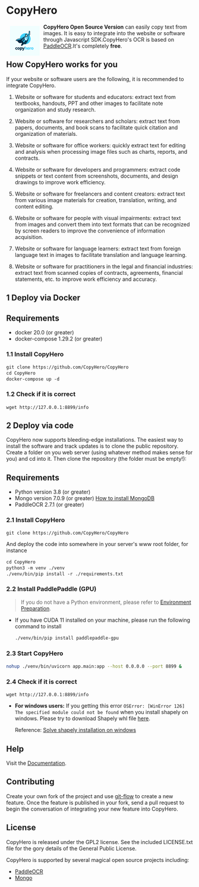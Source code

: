 CopyHero
========
<a href="https://copyhero.net"><img height="80px" width="80px" src="images/favicon.webp"
align="left" hspace="10" vspace="6"></a>

**CopyHero Open Source Version** can easily copy text from images. It is easy to integrate into the website or software through Javascript SDK.CopyHero's OCR is based on [PaddleOCR](https://github.com/PaddlePaddle/PaddleOCR).It's completely **free**.

How CopyHero works for you
--------------------------
If your website or software users are the following, it is recommended to integrate CopyHero.

1. Website or software for students and educators: extract text from textbooks, handouts, PPT and other images to facilitate note organization and study research.

1. Website or software for researchers and scholars: extract text from papers, documents, and book scans to facilitate quick citation and organization of materials.

1. Website or software for office workers: quickly extract text for editing and analysis when processing image files such as charts, reports, and contracts.

1. Website or software for developers and programmers: extract code snippets or text content from screenshots, documents, and design drawings to improve work efficiency.

1. Website or software for freelancers and content creators: extract text from various image materials for creation, translation, writing, and content editing.

1. Website or software for people with visual impairments: extract text from images and convert them into text formats that can be recognized by screen readers to improve the convenience of information acquisition.

1. Website or software for language learners: extract text from foreign language text in images to facilitate translation and language learning.

1. Website or software for practitioners in the legal and financial industries: extract text from scanned copies of contracts, agreements, financial statements, etc. to improve work efficiency and accuracy.


## 1 Deploy via Docker

Requirements
------------
  * docker 20.0 (or greater)
  * docker-compose 1.29.2 (or greater)

### 1.1 Install CopyHero

    git clone https://github.com/CopyHero/CopyHero
    cd CopyHero
    docker-compose up -d

### 1.2 Check if it is correct

    wget http://127.0.0.1:8899/info

## 2 Deploy via code
CopyHero now supports bleeding-edge installations. The easiest way to
install the software and track updates is to clone the public repository.
Create a folder on you web server (using whatever method makes sense for
you) and cd into it. Then clone the repository (the folder must be empty!):

Requirements
------------
  * Python version 3.8 (or greater)
  * Mongo version 7.0.9 (or greater) [How to install MongoDB](https://www.mongodb.com/docs/manual/installation/)
  * PaddleOCR 2.7.1 (or greater)

### 2.1 Install CopyHero

    git clone https://github.com/CopyHero/CopyHero

And deploy the code into somewhere in your server's www root folder, for
instance

    cd CopyHero
    python3 -m venv ./venv
    ./venv/bin/pip install -r ./requirements.txt

### 2.2 Install PaddlePaddle (GPU)

> If you do not have a Python environment, please refer to [Environment Preparation](./environment_en.md).

- If you have CUDA 11 installed on your machine, please run the following command to install

  ```bash
  ./venv/bin/pip install paddlepaddle-gpu
  ```

### 2.3 Start CopyHero
```bash
nohup ./venv/bin/uvicorn app.main:app --host 0.0.0.0 --port 8899 &
```

### 2.4 Check if it is correct

    wget http://127.0.0.1:8899/info

- **For windows users:** If you getting this error `OSError: [WinError 126] The specified module could not be found` when you install shapely on windows. Please try to download Shapely whl file [here](http://www.lfd.uci.edu/~gohlke/pythonlibs/#shapely).

  Reference: [Solve shapely installation on windows](https://stackoverflow.com/questions/44398265/install-shapely-oserror-winerror-126-the-specified-module-could-not-be-found)

<a name="2-easy-to-use"></a>

Help
----
Visit the [Documentation](https://docs.copyhero.net/).

Contributing
------------
Create your own fork of the project and use
[git-flow](https://github.com/nvie/gitflow) to create a new feature. Once
the feature is published in your fork, send a pull request to begin the
conversation of integrating your new feature into CopyHero.


License
-------
CopyHero is released under the GPL2 license. See the included LICENSE.txt
file for the gory details of the General Public License.

CopyHero is supported by several magical open source projects including:

  * [PaddleOCR](https://github.com/PaddlePaddle/PaddleOCR)
  * [Mongo](https://github.com/mongodb/mongo)
